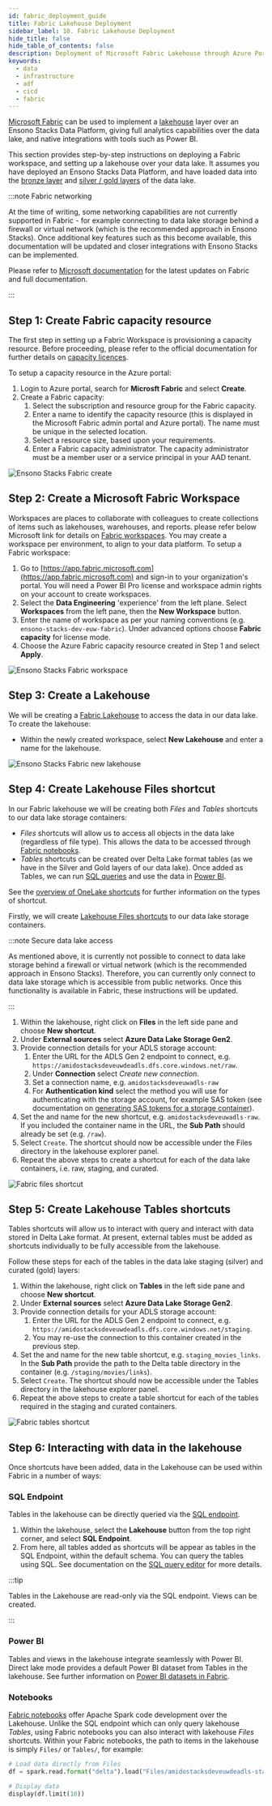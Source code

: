 ```yaml
---
id: fabric_deployment_guide
title: Fabric Lakehouse Deployment
sidebar_label: 10. Fabric Lakehouse Deployment
hide_title: false
hide_table_of_contents: false
description: Deployment of Microsoft Fabric Lakehouse through Azure Portal
keywords:
  - data
  - infrastructure
  - adf
  - cicd
  - fabric
---
```


[Microsoft Fabric](https://learn.microsoft.com/en-us/fabric/) can be used to implement a [lakehouse](../data_engineering/data_engineering_intro_azure.md#lakehouse-approach) layer over an Ensono Stacks Data Platform, giving full analytics capabilities over the data lake, and native integrations with tools such as Power BI.

This section provides step-by-step instructions on deploying a Fabric workspace, and setting up a lakehouse over your data lake. It assumes you have deployed an Ensono Stacks Data Platform, and have loaded data into the [bronze layer](./ingest_pipeline_deployment_azure.md) and [silver / gold layers](./processing_pipeline_deployment_azure.md) of the data lake.

:::note Fabric networking

At the time of writing, some networking capabilities are not currently supported in Fabric - for example connecting to data lake storage behind a firewall or virtual network (which is the recommended approach in Ensono Stacks). Once additional key features such as this become available, this documentation will be updated and closer integrations with Ensono Stacks can be implemented.

Please refer to [Microsoft documentation](https://learn.microsoft.com/en-us/fabric/) for the latest updates on Fabric and full documentation.

:::

## Step 1: Create Fabric capacity resource

The first step in setting up a Fabric Workspace is provisioning a capacity resource. Before proceeding, please refer to the official documentation for further details on [capacity licences](https://learn.microsoft.com/en-us/fabric/enterprise/licenses#capacity-license).

To setup a capacity resource in the Azure portal:

1. Login to Azure portal, search for __Microsft Fabric__ and select __Create__.
2. Create a Fabric capacity:
   1. Select the subscription and resource group for the Fabric capacity.
   1. Enter a name to identify the capacity resource (this is displayed in the Microsoft Fabric admin portal and Azure portal). The name must be unique in the selected location.
   1. Select a resource size, based upon your requirements.
   1. Enter a Fabric capacity administrator. The capacity administrator must be a member user or a service principal in your AAD tenant.

![Ensono Stacks Fabric create](../images/fabric_create.png)

## Step 2: Create a Microsoft Fabric Workspace

Workspaces are places to collaborate with colleagues to create collections of items such as lakehouses, warehouses, and reports. please refer below Microsoft link for details on [Fabric workspaces](https://learn.microsoft.com/en-us/fabric/get-started/workspaces). You may create a workspace per environment, to align to your data platform. To setup a Fabric workspace:

1. Go to [https://app.fabric.microsoft.com](https://app.fabric.microsoft.com) and sign-in to your organization's portal. You will need a Power BI Pro license and workspace admin rights on your account to create workspaces.
2. Select the __Data Engineering__ 'experience' from the left plane. Select __Workspaces__ from the left pane, then the __New Workspace__ button.
3. Enter the name of workspace as per your naming conventions (e.g. `ensono-stacks-dev-euw-fabric`). Under advanced options choose __Fabric capacity__ for license mode.
4. Choose the Azure Fabric capacity resource created in Step 1 and select __Apply__.

![Ensono Stacks Fabric workspace](../images/fabric_choose_fabric.png)

## Step 3: Create a Lakehouse

We will be creating a [Fabric Lakehouse](https://learn.microsoft.com/en-us/fabric/data-engineering/lakehouse-overview) to access the data in our data lake. To create the lakehouse:

- Within the newly created workspace, select __New Lakehouse__ and enter a name for the lakehouse.

![Ensono Stacks Fabric new lakehouse](../images/fabric_new_lakehouse.png)

## Step 4: Create Lakehouse Files shortcut

In our Fabric lakehouse we will be creating both _Files_ and _Tables_ shortcuts to our data lake storage containers:

- _Files_ shortcuts will allow us to access all objects in the data lake (regardless of file type). This allows the data to be accessed through [Fabric notebooks](#notebooks).
- _Tables_ shortcuts can be created over Delta Lake format tables (as we have in the Silver and Gold layers of our data lake). Once added as Tables, we can run [SQL queries](#sql-endpoint) and use the data in [Power BI](#power-bi).

See the [overview of OneLake shortcuts](https://learn.microsoft.com/en-us/fabric/onelake/onelake-shortcuts) for further information on the types of shortcut.

Firstly, we will create [Lakehouse Files shortcuts](https://learn.microsoft.com/en-us/fabric/onelake/create-adls-shortcut) to our data lake storage containers.

:::note Secure data lake access

As mentioned above, it is currently not possible to connect to data lake storage behind a firewall or virtual network (which is the recommended approach in Ensono Stacks). Therefore, you can currently only connect to data lake storage which is accessible from public networks. Once this functionality is available in Fabric, these instructions will be updated.

:::

1. Within the lakehouse, right click on __Files__ in the left side pane and choose __New shortcut__.
2. Under __External sources__ select __Azure Data Lake Storage Gen2__.
3. Provide connection details for your ADLS storage account:
    1. Enter the URL for the ADLS Gen 2 endpoint to connect, e.g. `https://amidostacksdeveuwdeadls.dfs.core.windows.net/raw`.
    1. Under __Connection__ select _Create new connection_.
    1. Set a connection name, e.g. `amidostacksdeveuwadls-raw`
    1. For __Authentication kind__ select the method you will use for authenticating with the storage account, for example SAS token (see documentation on [generating SAS tokens for a storage container](https://learn.microsoft.com/en-us/azure/ai-services/translator/document-translation/how-to-guides/create-sas-tokens?tabs=Containers)).
4. Set the and name for the new shortcut, e.g. `amidostacksdeveuwadls-raw`. If you included the container name in the URL, the __Sub Path__ should already be set (e.g. `/raw`).
5. Select `Create`. The shortcut should now be accessible under the Files directory in the lakehouse explorer panel.
6. Repeat the above steps to create a shortcut for each of the data lake containers, i.e. raw, staging, and curated.

![Fabric files shortcut](../images/fabric_files_shortcut.png)

## Step 5: Create Lakehouse Tables shortcuts

Tables shortcuts will allow us to interact with query and interact with data stored in Delta Lake format. At present, external tables must be added as shortcuts individually to be fully accessible from the lakehouse.

Follow these steps for each of the tables in the data lake staging (silver) and curated (gold) layers:

1. Within the lakehouse, right click on __Tables__ in the left side pane and choose __New shortcut__.
2. Under __External sources__ select __Azure Data Lake Storage Gen2__.
3. Provide connection details for your ADLS storage account:
    1. Enter the URL for the ADLS Gen 2 endpoint to connect, e.g. `https://amidostacksdeveuwdeadls.dfs.core.windows.net/staging`.
    1. You may re-use the connection to this container created in the previous step.
4. Set the and name for the new table shortcut, e.g. `staging_movies_links`. In the __Sub Path__ provide the path to the Delta table directory in the container (e.g. `/staging/movies/links`).
5. Select `Create`. The shortcut should now be accessible under the Tables directory in the lakehouse explorer panel.
6. Repeat the above steps to create a table shortcut for each of the tables required in the staging and curated containers.

![Fabric tables shortcut](../images/fabric_tables_shortcut.png)

## Step 6: Interacting with data in the lakehouse

Once shortcuts have been added, data in the Lakehouse can be used within Fabric in a number of ways:

### SQL Endpoint

Tables in the lakehouse can be directly queried via the [SQL endpoint](https://learn.microsoft.com/en-us/fabric/data-engineering/lakehouse-sql-endpoint).

1. Within the lakehouse, select the __Lakehouse__ button from the top right corner, and select __SQL Endpoint__.
2. From here, all tables added as shortcuts will be appear as tables in the SQL Endpoint, within the default schema. You can query the tables using SQL. See documentation on the [SQL query editor](https://learn.microsoft.com/en-us/fabric/data-warehouse/sql-query-editor) for more details.

:::tip

Tables in the Lakehouse are read-only via the SQL endpoint. Views can be created.

:::

### Power BI

Tables and views in the lakehouse integrate seamlessly with Power BI. Direct lake mode provides a default Power BI dataset from Tables in the lakehouse. See further information on [Power BI datasets in Fabric](https://learn.microsoft.com/en-us/fabric/data-warehouse/datasets).

### Notebooks

[Fabric notebooks](https://learn.microsoft.com/en-us/fabric/data-engineering/how-to-use-notebook) offer Apache Spark code development over the Lakehouse. Unlike the SQL endpoint which can only query lakehouse _Tables_, using Fabric notebooks you can also interact with lakehouse _Files_ shortcuts. Within your Fabric notebooks, the path to items in the lakehouse is simply `Files/` or `Tables/`, for example:

```python
# Load data directly from Files
df = spark.read.format("delta").load("Files/amidostacksdeveuwdeadls-staging/movies/movies_metadata_dq")

# Display data
display(df.limit(10))
```
